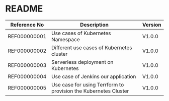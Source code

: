 # README

| **Reference No** | **Description**                                                 | **Version** |
| ---------------- | --------------------------------------------------------------- | ----------- |
| REF000000001     | Use cases of Kubernetes Namespace                               | V1.0.0      |
| REF000000002     | Different use cases of Kubernetes cluster                       | V1.0.0      |
| REF000000003     | Serverless deployment on Kubernetes                             | V1.0.0      |
| REF000000004     | Use case of Jenkins our application                             | V1.0.0      |
| REF000000005     | Use case for using Terrform to provision the Kubernetes Cluster | V1.0.0      |


